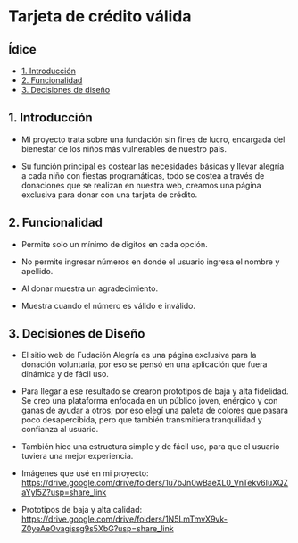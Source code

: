 # Tarjeta de crédito válida

## Ídice
* [1. Introducción](#1-introducción)
* [2. Funcionalidad](#2-funcionalidad)
* [3. Decisiones de diseño](#3-decisiones-de-diseño)

## 1. Introducción

* Mi proyecto trata sobre una fundación sin fines de lucro, encargada del bienestar de los niños más vulnerables de nuestro país. 

* Su función principal es costear las necesidades básicas y llevar alegría a cada niño con fiestas programáticas, todo se costea a través de donaciones que se realizan en nuestra web, creamos una página exclusiva para donar con una tarjeta de crédito.


## 2. Funcionalidad

* Permite solo un mínimo de digitos en cada opción.

* No permite ingresar números en donde el usuario ingresa el nombre y apellido.

* Al donar muestra un agradecimiento.

* Muestra cuando el número es válido e inválido.


## 3. Decisiones de Diseño

* El sitio web de Fudación Alegría es una página exclusiva para la donación voluntaria, por eso se pensó en una aplicación que fuera dinámica y de fácil uso. 

* Para llegar a ese resultado se crearon prototipos de baja y alta fidelidad. Se creo una plataforma enfocada en un público joven, enérgico y con ganas de ayudar a otros; por eso elegí una paleta de colores que pasara poco desapercibida, pero que también transmitiera tranquilidad y confianza al usuario. 

* También hice una estructura simple y de fácil uso, para que el usuario tuviera una mejor experiencia.

* Imágenes que usé en mi proyecto: https://drive.google.com/drive/folders/1u7bJn0wBaeXL0_VnTekv6IuXQZaYyl5Z?usp=share_link
* Prototipos de baja y alta calidad: https://drive.google.com/drive/folders/1N5LmTmvX9vk-Z0yeAeOvagjssg9s5XbG?usp=share_link
